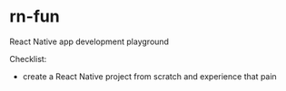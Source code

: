 # rn-fun
React Native app development playground

Checklist:
- create a React Native project from scratch and experience that pain
